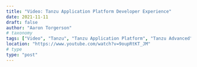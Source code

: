 ```yaml
---
title: "Video: Tanzu Application Platform Developer Experience"
date: 2021-11-11
draft: false
author: "Aaron Torgerson"
# taxonomy
tags: ["Video", "Tanzu", "Tanzu Application Platform", "Tanzu Advanced", "Kubernetes", "Developer Experience"]
location: "https://www.youtube.com/watch?v=9oupRtKT_JM"
# type
type: "post"
---
```

